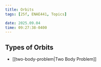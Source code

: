```yaml
---
title: Orbits
tags: [25f, ENAE441, Topics]

date: 2025.09.04
time: 09:27:38-0400
---
```


## Types of Orbits

- [[two-body-problem|Two Body Problem]]
